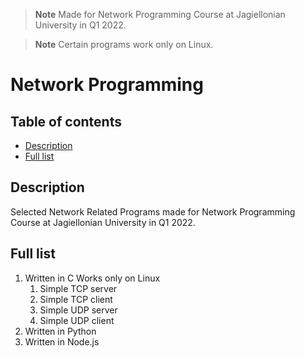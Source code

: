 > **Note**
> Made for Network Programming Course at Jagiellonian University in Q1 2022.

> **Note**
> Certain programs work only on Linux.

# Network Programming <!-- omit in toc -->

## Table of contents <!-- omit in toc -->

- [Description](#description)
- [Full list](#full-list)

## Description 

Selected Network Related Programs made for Network Programming Course at Jagiellonian University in Q1 2022.

## Full list

1. Written in C
   Works only on Linux
   1. Simple TCP server
   2. Simple TCP client
   3. Simple UDP server
   4. Simple UDP client
2. Written in Python
3. Written in Node.js